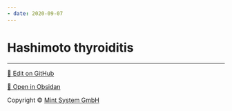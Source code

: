 ```yaml
---
- date: 2020-09-07
---
```


# Hashimoto thyroiditis


<hr>

[📝 Edit on GitHub](https://github.com/Mint-System/Knowledge/blob/master/Hashimoto%20thyroiditis.md)

[📂 Open in Obsidan](obsidian://open?vault=Knowledge%20Mint%20System&file=Hashimoto%20thyroiditis.md ':target=_self')

<footer>Copyright © <a href="https://www.mint-system.ch/">Mint System GmbH</a></footer>